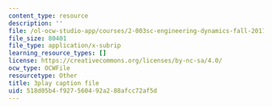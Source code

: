```yaml
---
content_type: resource
description: ''
file: /ol-ocw-studio-app/courses/2-003sc-engineering-dynamics-fall-2011/518d05b4f927560492a288afcc72af5d_1xJJu5p3dD0.vtt
file_size: 80401
file_type: application/x-subrip
learning_resource_types: []
license: https://creativecommons.org/licenses/by-nc-sa/4.0/
ocw_type: OCWFile
resourcetype: Other
title: 3play caption file
uid: 518d05b4-f927-5604-92a2-88afcc72af5d
---
```

